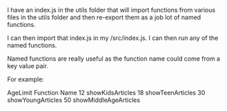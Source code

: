 I have an index.js in the utils folder that will import functions from various files in the utils folder and then re-export them as a job lot of named functions.

I can then import that index.js in my /src/index.js.  I can then run any of the named functions.

Named functions are really useful as the function name could come from a key value pair. 

For example:

AgeLimit    Function Name
12          showKidsArticles
18          showTeenArticles
30          showYoungArticles
50          showMiddleAgeArticles


